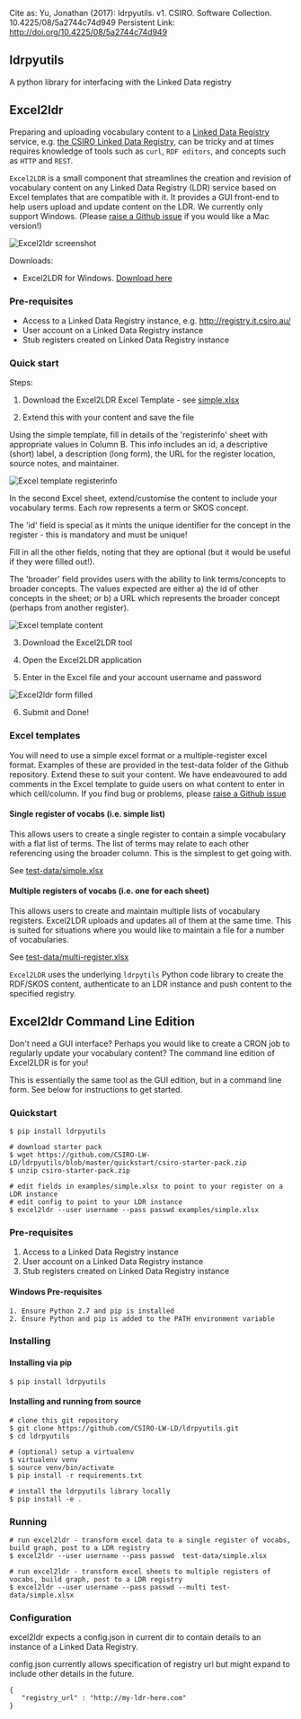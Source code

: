 Cite as: Yu, Jonathan (2017): ldrpyutils. v1. CSIRO. Software Collection. 10.4225/08/5a2744c74d949
Persistent Link: http://doi.org/10.4225/08/5a2744c74d949 

## ldrpyutils

A python library for interfacing with the Linked Data registry

## <a name="excel2ldr"></a> Excel2ldr 

Preparing and uploading vocabulary content to a [Linked Data Registry](http://ukgovld.github.io/ukgovldwg/guides/registry.html) service, e.g. [the CSIRO Linked Data Registry](http://registry.it.csiro.au/), can be tricky and at times requires knowledge of tools such as `curl`, `RDF editors`, and concepts such as `HTTP` and `REST`. 

`Excel2LDR` is a small component that streamlines the creation and revision of vocabulary content on any Linked Data Registry (LDR) service based on Excel templates that are compatible with it. It provides a GUI front-end to help users upload and update content on the LDR. We currently only support Windows. (Please [raise a Github issue](https://github.com/CSIRO-enviro-informatics/ldrpyutils/issues/new) if you would like a Mac version!)

![Excel2ldr screenshot](https://confluence.csiro.au/download/thumbnails/499941408/image2017-12-9_0-11-29.png?version=1&modificationDate=1512738690337&api=v2)

Downloads:
* Excel2LDR for Windows. [Download here](https://github.com/CSIRO-enviro-informatics/ldrpyutils/releases/download/v1.1.4/Excel2ldrGui.exe)

### Pre-requisites
* Access to a Linked Data Registry instance, e.g. http://registry.it.csiro.au/
* User account on a Linked Data Registry instance
* Stub registers created on Linked Data Registry instance

### Quick start

Steps:
1. Download the Excel2LDR Excel Template - see [simple.xlsx](https://github.com/CSIRO-LW-LD/ldrpyutils/raw/master/test-data/simple.xlsx)

2. Extend this with your content and save the file

Using the simple template, fill in details of the 'registerinfo' sheet with appropriate values in Column B. This info includes an id, a descriptive (short) label, a description (long form), the URL for the register location, source notes, and maintainer.

![Excel template registerinfo](https://confluence.csiro.au/download/attachments/499941408/excel2ldr-template0.JPG?version=1&modificationDate=1527058110238&api=v2)


In the second Excel sheet, extend/customise the content to include your vocabulary terms. Each row represents a term or SKOS concept.

The 'id' field is special as it mints the unique identifier for the concept in the register - this is mandatory and must be unique! 

Fill in all the other fields, noting that they are optional (but it would be useful if they were filled out!).

The 'broader' field provides users with the ability to link terms/concepts to broader concepts. The values expected are either a) the id of other concepts in the sheet; or b) a URL which represents the broader concept (perhaps from another register).

![Excel template content](https://confluence.csiro.au/download/attachments/499941408/excel2ldr-template1.JPG?version=1&modificationDate=1527058110310&api=v2)

3. Download the Excel2LDR tool 

4. Open the Excel2LDR application

5. Enter in the Excel file and your account username and password

![Excel2ldr form filled](https://confluence.csiro.au/download/attachments/499941408/excel2ldr-screenshot.JPG?version=1&modificationDate=1527059344860&api=v2)

6. Submit and Done!


### Excel templates

You will need to use a simple excel format or a multiple-register excel format. Examples of these are provided in the test-data folder of the Github repository. Extend these to suit your content. We have endeavoured to add comments in the Excel template to guide users on what content to enter in which cell/column. If you find bug or problems, please [raise a Github issue](https://github.com/CSIRO-enviro-informatics/ldrpyutils/issues/new)

#### Single register of vocabs (i.e. simple list) 

This allows users to create a single register to contain a simple vocabulary with a flat list of terms. The list of terms may relate to each other referencing using the broader column. This is the simplest to get going with.

See [test-data/simple.xlsx](https://github.com/CSIRO-LW-LD/ldrpyutils/raw/master/test-data/simple.xlsx)

#### Multiple registers of vocabs (i.e. one for each sheet)

This allows users to create and maintain multiple lists of vocabulary registers. Excel2LDR uploads and updates all of them at the same time. This is suited for situations where you would like to maintain a file for a number of vocabularies.

See [test-data/multi-register.xlsx](https://github.com/CSIRO-LW-LD/ldrpyutils/raw/master/test-data/multi-register.xlsx)


`Excel2LDR` uses the underlying `ldrpytils` Python code library to create the RDF/SKOS content, authenticate to an LDR instance and push content to the specified registry.


## <a name="excel2ldr-commandline"></a> Excel2ldr Command Line Edition

Don't need a GUI interface? Perhaps you would like to create a CRON job to regularly update your vocabulary content? The command line edition of Excel2LDR is for you! 

This is essentially the same tool as the GUI edition, but in a command line form. See below for instructions to get started.

### Quickstart

```
$ pip install ldrpyutils

# download starter pack
$ wget https://github.com/CSIRO-LW-LD/ldrpyutils/blob/master/quickstart/csiro-starter-pack.zip
$ unzip csiro-starter-pack.zip

# edit fields in examples/simple.xlsx to point to your register on a LDR instance
# edit config to point to your LDR instance
$ excel2ldr --user username --pass passwd examples/simple.xlsx
```


### Pre-requisites

1. Access to a Linked Data Registry instance
2. User account on a Linked Data Registry instance
3. Stub registers created on Linked Data Registry instance

#### Windows Pre-requisites

```
1. Ensure Python 2.7 and pip is installed
2. Ensure Python and pip is added to the PATH environment variable
```

### Installing


#### Installing via pip

```
$ pip install ldrpyutils
```


#### Installing and running from source
```
# clone this git repository
$ git clone https://github.com/CSIRO-LW-LD/ldrpyutils.git
$ cd ldrpyutils

# (optional) setup a virtualenv
$ virtualenv venv
$ source venv/bin/activate
$ pip install -r requirements.txt 

# install the ldrpyutils library locally
$ pip install -e .
```

### Running
```
# run excel2ldr - transform excel data to a single register of vocabs, build graph, post to a LDR registry
$ excel2ldr --user username --pass passwd  test-data/simple.xlsx

# run excel2ldr - transform excel sheets to multiple registers of vocabs, build graph, post to a LDR registry
$ excel2ldr --user username --pass passwd --multi test-data/simple.xlsx

```



### Configuration

excel2ldr expects a config.json in current dir to contain details to an instance of a Linked Data Registry.

config.json currently allows specification of registry url but might expand to include other details in the future.
```
{
   "registry_url" : "http://my-ldr-here.com"
}
```

